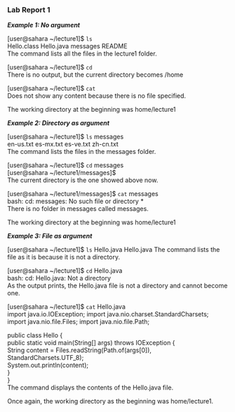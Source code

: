 ### Lab Report 1

***Example 1: No argument***

[user@sahara ~/lecture1]$ `ls`  
Hello.class  Hello.java  messages  README  
The command lists all the files in the lecture1 folder.

[user@sahara ~/lecture1]$ `cd`  
There is no output, but the current directory becomes /home

[user@sahara ~/lecture1]$ `cat`  
Does not show any content because there is no file specified.

The working directory at the beginning was home/lecture1

***Example 2: Directory as argument***

[user@sahara ~/lecture1]$ `ls` messages  
en-us.txt  es-mx.txt  es-ve.txt  zh-cn.txt  
The command lists the files in the messages folder.

[user@sahara ~/lecture1]$ `cd` messages  
[user@sahara ~/lecture1/messages]$  
The current directory is the one showed above now.

[user@sahara ~/lecture1/messages]$ `cat` messages  
bash: cd: messages: No such file or directory *  
There is no folder in messages called messages.

The working directory at the beginning was home/lecture1

***Example 3: File as argument***

[user@sahara ~/lecture1]$ `ls` Hello.java
Hello.java
The command lists the file as it is because it is not a directory.

[user@sahara ~/lecture1]$ `cd` Hello.java  
bash: cd: Hello.java: Not a directory  
As the output prints, the Hello.java file is not a directory and cannot become one.

[user@sahara ~/lecture1]$ `cat` Hello.java  
import java.io.IOException;
import java.nio.charset.StandardCharsets;
import java.nio.file.Files;
import java.nio.file.Path;

public class Hello {  
  public static void main(String[] args) throws IOException {  
    String content = Files.readString(Path.of(args[0]), StandardCharsets.UTF_8);      
    System.out.println(content);  
  }  
}   
The command displays the contents of the Hello.java file.

Once again, the working directory as the beginning was home/lecture1.










